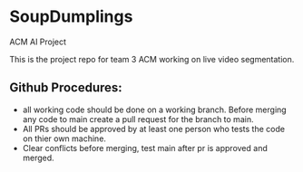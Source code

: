 # SoupDumplings
ACM AI Project

This is the project repo for team 3 ACM working on live video segmentation.

## Github Procedures:
- all working code should be done on a working branch. Before merging any code to main create a pull request for the branch to main. 
- All PRs should be approved by at least one person who tests the code on thier own machine. 
- Clear conflicts before merging, test main after pr is approved and merged.